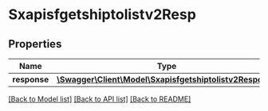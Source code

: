 # Sxapisfgetshiptolistv2Resp

## Properties
Name | Type | Description | Notes
------------ | ------------- | ------------- | -------------
**response** | [**\Swagger\Client\Model\Sxapisfgetshiptolistv2Response**](Sxapisfgetshiptolistv2Response.md) |  | [optional] 

[[Back to Model list]](../README.md#documentation-for-models) [[Back to API list]](../README.md#documentation-for-api-endpoints) [[Back to README]](../README.md)


